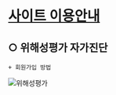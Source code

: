 # [사이트 이용안내](https://sooyeon1022.github.io/Micro/)


## ○ 위해성평가 자가진단  

    + 회원가입 방법
    
    
    
    
    
    
![위해성평가](https://user-images.githubusercontent.com/125325764/220267435-139ac209-b998-4dfb-a920-04d09df3a78f.png)



